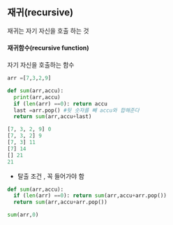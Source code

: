 ## 재귀(recursive)

재귀는 자기 자신을 호출 하는 것

#### 재귀함수(recursive function)

자기 자신을 호출하는 함수

```py
arr =[7,3,2,9]

def sum(arr,accu):
  print(arr,accu)
  if (len(arr) ==0): return accu
  last =arr.pop() #뒷 숫자를 빼 accu와 합해준다
  return sum(arr,accu+last) 
```

```python
[7, 3, 2, 9] 0
[7, 3, 2] 9
[7, 3] 11
[7] 14
[] 21
21
```



- 탈출 조건 , 꼭 들어가야 함

```python
def sum(arr,accu):
  if (len(arr) ==0): return sum(arr,accu+arr.pop())
  return sum(arr,accu+arr.pop()) 

sum(arr,0)
```

